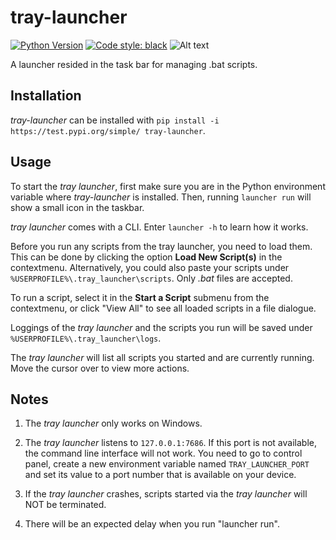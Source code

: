 # tray-launcher

[![Python Version](https://img.shields.io/badge/python-3.7+-blue.svg)](https://docs.python.org/3.7/)
<a href="https://github.com/psf/black"><img alt="Code style: black" src="https://img.shields.io/badge/code%20style-black-000000.svg"></a>
![Alt text](https://img.shields.io/badge/version-0.2.5-informational)

A launcher resided in the task bar for managing .bat scripts.

## Installation

*tray-launcher* can be installed with `pip install -i https://test.pypi.org/simple/ tray-launcher`.

## Usage

To start the *tray launcher*, first make sure you are in the Python environment variable where *tray-launcher* is installed. Then, running `launcher run` will show a small icon in the taskbar.

*tray launcher* comes with a CLI. Enter `launcher -h` to learn how it works.

Before you run any scripts from the tray launcher, you need to load them. This can be done by clicking the option **Load New Script(s)** in the contextmenu. Alternatively, you could also paste your scripts under `%USERPROFILE%\.tray_launcher\scripts`. Only *.bat* files are accepted.

To run a script, select it in the **Start a Script** submenu from the contextmenu, or click "View All" to see all loaded scripts in a file dialogue. 

Loggings of the *tray launcher* and the scripts you run will be saved under `%USERPROFILE%\.tray_launcher\logs`.

The *tray launcher* will list all scripts you started and are currently running. Move the cursor over to view more actions.

## Notes

1. The *tray launcher* only works on Windows. 

2. The *tray launcher* listens to `127.0.0.1:7686`. If this port is not available, the command line interface will not work. You need to go to control panel, create a new environment variable named `TRAY_LAUNCHER_PORT` and set its value to a port number that is available on your device.

3. If the *tray launcher* crashes, scripts started via the *tray launcher* will NOT be terminated.

4. There will be an expected delay when you run "launcher run".
